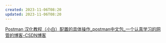 ```yaml
---
created: 2023-11-06T08:20
updated: 2023-11-06T08:20
---
```

[Postman 汉化教程（小白）配置的具体操作_postman中文包_一个认真学习的网管的博客-CSDN博客](https://blog.csdn.net/zxz_zxz_zxz/article/details/130867975)
